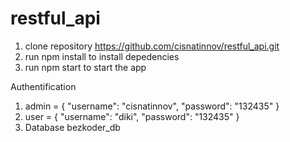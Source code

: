 # restful_api

1. clone repository https://github.com/cisnatinnov/restful_api.git
2. run npm install to install depedencies
3. run npm start to start the app

Authentification
1. admin = {
    "username": "cisnatinnov",
    "password": "132435"
}
2. user = {
    "username": "diki",
    "password": "132435"
}
3. Database bezkoder_db
